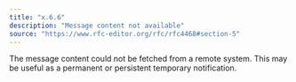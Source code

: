 ```yaml
---
title: "x.6.6"
description: "Message content not available"
source: "https://www.rfc-editor.org/rfc/rfc4468#section-5"
---
```


The message content could not be fetched from a remote system.
This may be useful as a permanent or persistent temporary notification.
